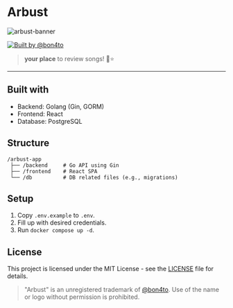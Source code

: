 # **Arbust**
![arbust-banner](https://github.com/user-attachments/assets/f16be4d3-31d5-4ea7-9a30-dca4546da0e0)

<!-- TODO: to be centered as badges grow --> 
<p align="left"> 
	<a href="https://github.com/bon4to">
		<img src="https://img.shields.io/badge/Built%20by-@bon4to-blue" alt="Built by @bon4to">
	</a>
</p>

> **your place** to review songs! 🌳⭐

---

<!-- TODO: overall documentation --> 
## Built with

- Backend: Golang (Gin, GORM)
- Frontend: React
- Database: PostgreSQL

## Structure

```
/arbust-app
 ├── /backend     # Go API using Gin
 ├── /frontend    # React SPA
 └── /db          # DB related files (e.g., migrations)
```

## Setup 

1. Copy `.env.example` to `.env`.
2. Fill up with desired credentials.
3. Run `docker compose up -d`.

## License

This project is licensed under the MIT License - see the [LICENSE](./LICENSE) file for details.

> "Arbust" is an unregistered trademark of [@bon4to](https://github.com/bon4to). Use of the name or logo without permission is prohibited.
